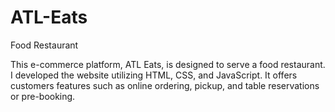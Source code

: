 # ATL-Eats
Food Restaurant

This e-commerce platform, ATL Eats, is designed to serve a food restaurant. I developed the website utilizing HTML, CSS, and JavaScript. It offers customers features such as online ordering, pickup, and table reservations or pre-booking.
